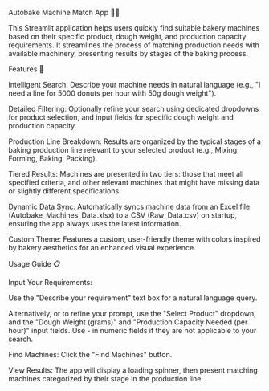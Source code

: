Autobake Machine Match App 🍞✨

This Streamlit application helps users quickly find suitable bakery machines based on their specific product, dough weight, and production capacity requirements. It streamlines the process of matching production needs with available machinery, presenting results by stages of the baking process.

Features 🚀

Intelligent Search: Describe your machine needs in natural language (e.g., "I need a line for 5000 donuts per hour with 50g dough weight").

Detailed Filtering: Optionally refine your search using dedicated dropdowns for product selection, and input fields for specific dough weight and production capacity.

Production Line Breakdown: Results are organized by the typical stages of a baking production line relevant to your selected product (e.g., Mixing, Forming, Baking, Packing).

Tiered Results: Machines are presented in two tiers: those that meet all specified criteria, and other relevant machines that might have missing data or slightly different specifications.

Dynamic Data Sync: Automatically syncs machine data from an Excel file (Autobake_Machines_Data.xlsx) to a CSV (Raw_Data.csv) on startup, ensuring the app always uses the latest information.

Custom Theme: Features a custom, user-friendly theme with colors inspired by bakery aesthetics for an enhanced visual experience.

Usage Guide 📋

Input Your Requirements:

Use the "Describe your requirement" text box for a natural language query.

Alternatively, or to refine your prompt, use the "Select Product" dropdown, and the "Dough Weight (grams)" and "Production Capacity Needed (per hour)" input fields. Use - in numeric fields if they are not applicable to your search.

Find Machines: Click the "Find Machines" button.

View Results: The app will display a loading spinner, then present matching machines categorized by their stage in the production line.
